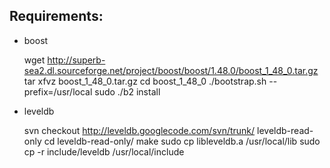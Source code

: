 ## Requirements:

- boost

    wget http://superb-sea2.dl.sourceforge.net/project/boost/boost/1.48.0/boost_1_48_0.tar.gz
    tar xfvz boost_1_48_0.tar.gz
    cd boost_1_48_0
    ./bootstrap.sh --prefix=/usr/local
    sudo ./b2 install 

- leveldb

    svn checkout http://leveldb.googlecode.com/svn/trunk/ leveldb-read-only
    cd leveldb-read-only/
    make
    sudo cp libleveldb.a /usr/local/lib
    sudo cp -r include/leveldb /usr/local/include
